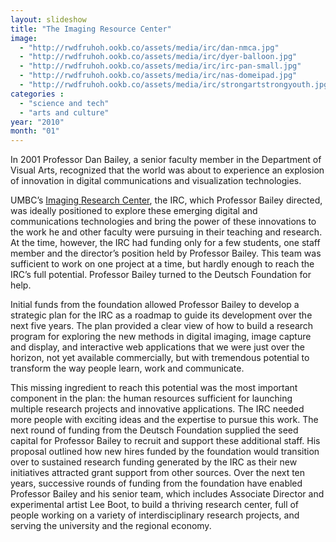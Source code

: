 ```yaml
---
layout: slideshow
title: "The Imaging Resource Center"
image:
  - "http://rwdfruhoh.ookb.co/assets/media/irc/dan-nmca.jpg"
  - "http://rwdfruhoh.ookb.co/assets/media/irc/dyer-balloon.jpg"
  - "http://rwdfruhoh.ookb.co/assets/media/irc/irc-pan-small.jpg"
  - "http://rwdfruhoh.ookb.co/assets/media/irc/nas-domeipad.jpg"
  - "http://rwdfruhoh.ookb.co/assets/media/irc/strongartstrongyouth.jpg"
categories :
  - "science and tech"
  - "arts and culture"
year: "2010"
month: "01"
---
```


In 2001 Professor Dan Bailey, a senior faculty member in the Department of Visual Arts, recognized that the world was about to experience an explosion of innovation in digital communications and visualization technologies.

UMBC’s [Imaging Research Center][IRC], the IRC, which Professor Bailey directed, was ideally positioned to explore these emerging digital and communications technologies and bring the power of these innovations to the work he and other faculty were pursuing in their teaching and research. At the time, however, the IRC had funding only for a few students, one staff member and the director’s position held by Professor Bailey. This team was sufficient to work on one project at a time, but hardly enough to reach the IRC’s full potential.  Professor Bailey turned to the Deutsch Foundation for help.

Initial funds from the foundation allowed Professor Bailey to develop a strategic plan for the IRC as a roadmap to guide its development over the next five years. The plan provided a clear view of how to build a research program for exploring the new methods in digital imaging, image capture and display, and interactive web applications that we were just over the horizon, not yet available commercially, but with tremendous potential to transform the way people learn, work and communicate.

This missing ingredient to reach this potential was the most important component in the plan: the human resources sufficient for launching multiple research projects and innovative applications.  The IRC needed more people with exciting ideas and the expertise to pursue this work. The next round of funding from the Deutsch Foundation supplied the seed capital for Professor Bailey to recruit and support these additional staff.  His proposal outlined how new hires funded by the foundation would transition over to sustained research funding generated by the IRC as their new initiatives attracted grant support from other sources.  Over the next ten years, successive rounds of funding from the foundation have enabled Professor Bailey and his senior team, which includes Associate Director and experimental artist Lee Boot, to build a thriving research center, full of people working on a variety of interdisciplinary research projects, and serving the university and the regional economy.

[IRC]: http://www.irc.umbc.edu/


